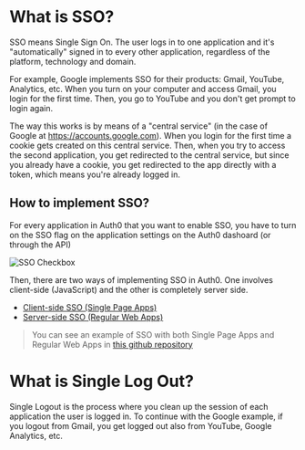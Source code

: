 # What is SSO?

SSO means Single Sign On. The user logs in to one application and it's "automatically" signed in to every other application, regardless of the platform, technology and domain.

For example, Google implements SSO for their products: Gmail, YouTube, Analytics, etc. When you turn on your computer and access Gmail, you login for the first time. Then, you go to YouTube and you don't get prompt to login again.

The way this works is by means of a "central service" (in the case of Google at https://accounts.google.com). When you login for the first time a cookie gets created on this central service. Then, when you try to access the second application, you get redirected to the central service, but since you already have a cookie, you get redirected to the app directly with a token, which means you're already logged in.

## How to implement SSO?

For every application in Auth0 that you want to enable SSO, you have to turn on the SSO flag on the application settings on the Auth0 dashoard (or through the API)

![SSO Checkbox](https://cdn.auth0.com/docs/sso-checkbox.png)

Then, there are two ways of implementing SSO in Auth0. One involves client-side (JavaScript) and the other is completely server side.

* [Client-side SSO (Single Page Apps)](single-page-apps-sso)
* [Server-side SSO (Regular Web Apps)](regular-web-apps-sso)

> You can see an example of SSO with both Single Page Apps and Regular Web Apps in [this github repository](https://github.com/auth0/auth0-sso-sample)


# What is Single Log Out?

Single Logout is the process where you clean up the session of each application the user is logged in. To continue with the Google example, if you logout from Gmail, you get logged out also from YouTube, Google Analytics, etc.
